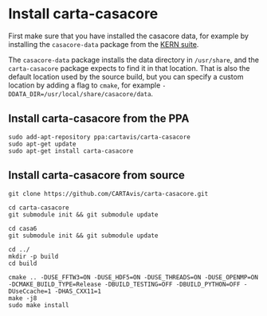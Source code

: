 # Install carta-casacore

First make sure that you have installed the casacore data, for example by installing the `casacore-data` package from the [KERN suite](https://launchpad.net/~kernsuite/+archive/ubuntu/kern-5).

The `casacore-data` package installs the data directory in `/usr/share`, and the `carta-casacore` package expects to find it in that location. That is also the default location used by the source build, but you can specify a custom location by adding a flag to `cmake`, for example `-DDATA_DIR=/usr/local/share/casacore/data`.

## Install carta-casacore from the PPA

```
sudo add-apt-repository ppa:cartavis/carta-casacore
sudo apt-get update
sudo apt-get install carta-casacore

```

## Install carta-casacore from source

```
git clone https://github.com/CARTAvis/carta-casacore.git

cd carta-casacore
git submodule init && git submodule update

cd casa6
git submodule init && git submodule update

cd ../
mkdir -p build
cd build

cmake .. -DUSE_FFTW3=ON -DUSE_HDF5=ON -DUSE_THREADS=ON -DUSE_OPENMP=ON -DCMAKE_BUILD_TYPE=Release -DBUILD_TESTING=OFF -DBUILD_PYTHON=OFF -DUseCcache=1 -DHAS_CXX11=1
make -j8
sudo make install
```
